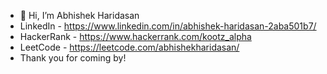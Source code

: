 - 👋 Hi, I’m Abhishek Haridasan
- LinkedIn - https://www.linkedin.com/in/abhishek-haridasan-2aba501b7/
- HackerRank - https://www.hackerrank.com/kootz_alpha
- LeetCode - https://leetcode.com/abhishekharidasan/
- Thank you for coming by!

<!---
kootz-alpha/kootz-alpha is a ✨ special ✨ repository because its `README.md` (this file) appears on your GitHub profile.
You can click the Preview link to take a look at your changes.
--->
